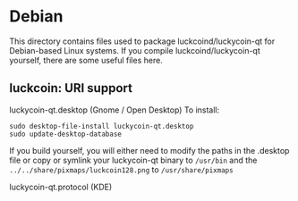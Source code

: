 
Debian
====================
This directory contains files used to package luckcoind/luckycoin-qt
for Debian-based Linux systems. If you compile luckcoind/luckycoin-qt yourself, there are some useful files here.

## luckcoin: URI support ##


luckycoin-qt.desktop  (Gnome / Open Desktop)
To install:

	sudo desktop-file-install luckycoin-qt.desktop
	sudo update-desktop-database

If you build yourself, you will either need to modify the paths in
the .desktop file or copy or symlink your luckycoin-qt binary to `/usr/bin`
and the `../../share/pixmaps/luckcoin128.png` to `/usr/share/pixmaps`

luckycoin-qt.protocol (KDE)

